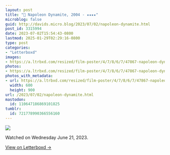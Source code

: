 ```yaml
---
layout: post
title: "🍿 Napoleon Dynamite, 2004 - ★★★★"
microblog: false
guid: http://davids.micro.blog/2023/07/02/napoleon-dynamite.html
post_id: 3315994
date: 2023-07-02T15:54:43-0800
lastmod: 2025-01-29T02:29:16-0800
type: post
categories:
- "Letterboxd"
images:
- https://a.ltrbxd.com/resized/film-poster/4/7/8/6/7/47867-napoleon-dynamite-0-600-0-900-crop.jpg?v=dc5d6552f9
photos:
- https://a.ltrbxd.com/resized/film-poster/4/7/8/6/7/47867-napoleon-dynamite-0-600-0-900-crop.jpg?v=dc5d6552f9
photos_with_metadata:
- url: https://a.ltrbxd.com/resized/film-poster/4/7/8/6/7/47867-napoleon-dynamite-0-600-0-900-crop.jpg?v=dc5d6552f9
  width: 600
  height: 900
url: /2023/07/02/napoleon-dynamite.html
mastodon:
  id: 110647186869101825
tumblr:
  id: 721778990366556160
---
```

 <p><img src="https://a.ltrbxd.com/resized/film-poster/4/7/8/6/7/47867-napoleon-dynamite-0-600-0-900-crop.jpg?v=dc5d6552f9"/></p> <p>Watched on Wednesday June 21, 2023.</p> 
<p><a href="https://letterboxd.com/theschlaepfer/film/napoleon-dynamite/1/">View on Letterboxd →</a></p>
